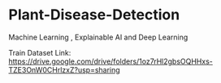 # Plant-Disease-Detection
Machine Learning , Explainable AI and Deep Learning

Train Dataset Link: https://drive.google.com/drive/folders/1oz7rHl2gbsOQHHxs-TZE3OnW0CHrlzxZ?usp=sharing

